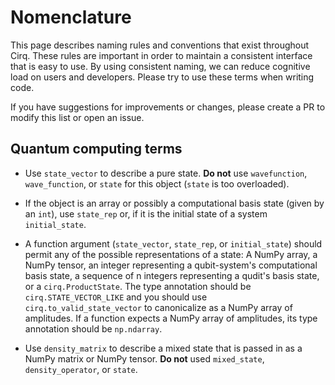 # Nomenclature

This page describes naming rules and conventions that exist throughout Cirq.
These rules are important in order to maintain a consistent interface that is
easy to use. By using consistent naming, we can reduce cognitive load on users
and developers. Please try to use these terms when writing code.

If you have suggestions for improvements or changes, please create a PR to
modify this list or open an issue.

## Quantum computing terms

*   Use `state_vector` to describe a pure state. **Do not** use `wavefunction`,
    `wave_function`, or `state` for this object (`state` is too overloaded).

*   If the object is an array or possibly a computational basis state (given by
    an `int`), use `state_rep` or, if it is the initial state of a system
    `initial_state`.

*   A function argument (`state_vector`, `state_rep`, or `initial_state`) should
    permit any of the possible representations of a state: A NumPy array, a
    NumPy tensor, an integer representing a qubit-system's computational basis
    state, a sequence of n integers representing a qudit's basis state, or a
    `cirq.ProductState`. The type annotation should be `cirq.STATE_VECTOR_LIKE`
    and you should use `cirq.to_valid_state_vector` to canonicalize as a NumPy
    array of amplitudes. If a function expects a NumPy array of amplitudes, its
    type annotation should be `np.ndarray`.

*   Use `density_matrix` to describe a mixed state that is passed in as a NumPy
    matrix or NumPy tensor. **Do not** used `mixed_state`, `density_operator`,
    or `state`.
